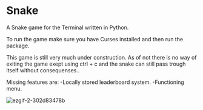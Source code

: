 # Snake
A Snake game for the Terminal written in Python.

To run the game make sure you have Curses installed and then run the package.

This game is still very much under construction. As of not there is no way of
exiting the game exept using ctrl + c and the snake can still pass trough itself without consequenses.. 

Missing features are:
 -Locally stored leaderboard system.
 -Functioning menu.

![ezgif-2-302d83478b](https://user-images.githubusercontent.com/65873672/170875772-a1172307-e9a1-4122-9889-707f7d528978.gif)
